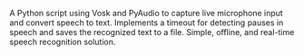 A Python script using Vosk and PyAudio to capture live microphone input and convert speech to text. Implements a timeout for detecting pauses in speech and saves the recognized text to a file. Simple, offline, and real-time speech recognition solution.